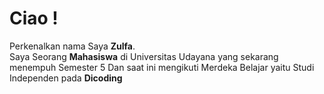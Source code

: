 # Ciao !

Perkenalkan nama Saya **Zulfa**.\
Saya Seorang **Mahasiswa** di Universitas Udayana yang sekarang menempuh Semester 5
Dan saat ini mengikuti Merdeka Belajar yaitu Studi Independen pada **Dicoding**
